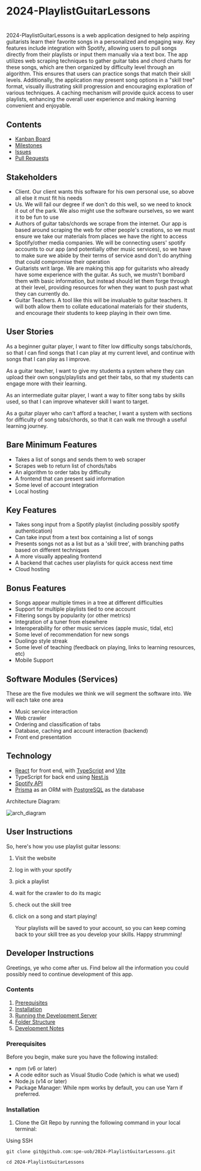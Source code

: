 # 2024-PlaylistGuitarLessons
#

2024-PlaylistGuitarLessons is a web application designed to help aspiring guitarists learn their favorite songs in a personalized and engaging way. Key features include integration with Spotify, allowing users to pull songs directly from their playlists or input them manually via a text box. The app utilizes web scraping techniques to gather guitar tabs and chord charts for these songs, which are then organized by difficulty level through an algorithm. This ensures that users can practice songs that match their skill levels. Additionally, the application may present song options in a "skill tree" format, visually illustrating skill progression and encouraging exploration of various techniques. A caching mechanism will provide quick access to user playlists, enhancing the overall user experience and making learning convenient and enjoyable.

## Contents
- [Kanban Board](https://github.com/orgs/spe-uob/projects/199)
- [Milestones](https://github.com/spe-uob/2024-PlaylistGuitarLessons/milestones)
- [Issues](https://github.com/spe-uob/2024-PlaylistGuitarLessons/issues)
- [Pull Requests](https://github.com/spe-uob/2024-PlaylistGuitarLessons/pulls)

## Stakeholders

- Client. Our client wants this software for his own personal use, so above all else it must fit his needs
- Us. We will fail our degree if we don't do this well, so we need to knock it out of the park. We also might use the software ourselves, so we want it to be fun to use
- Authors of guitar tabs/chords we scrape from the internet. Our app is based around scraping the web for other people's creations, so we must ensure we take our materials from places we have the right to access
- Spotify/other media companies. We will be connecting users' spotify accounts to our app (and potentially other music services), so we have to make sure we abide by their terms of service asnd don't do anything that could compromise their operation
- Guitarists writ large. We are making this app for guitarists who already have some experience with the guitar. As such, we mustn't bombard them with basic information, but instead should let them forge through at their level, providing resources for when they want to push past what they can currently do.
- Guitar Teachers. A tool like this will be invaluable to guitar teachers. It will both allow them to collate educational materials for their students, and encourage their students to keep playing in their own time.
  
## User Stories

As a beginner guitar player, I want to filter low difficulty songs tabs/chords, so that I can find songs that I can play at my current level, and continue with songs that I can play as I improve.

As a guitar teacher, I want to give my students a system where they can upload their own songs/playlists and get their tabs, so that my students can engage more with their learning.

As an intermediate guitar player, I want a way to filter song tabs by skills used, so that I can improve whatever skill I want to target.

As a guitar player who can't afford a teacher, I want a system with sections for difficulty of song tabs/chords, so that it can walk me through a useful learning journey.

## Bare Minimum Features
- Takes a list of songs and sends them to web scraper
- Scrapes web to return list of chords/tabs
- An algorithm to order tabs by difficulty
- A frontend that can present said information
- Some level of account integration
- Local hosting

## Key Features
- Takes song input from a Spotify playlist (including possibly spotify authentication)
- Can take input from a text box containing a list of songs
- Presents songs not as a list but as a 'skill tree', with branching paths based on different techniques
- A more visually appealing frontend
- A backend that caches user playlists for quick access next time
- Cloud hosting

## Bonus Features
- Songs appear multiple times in a tree at different difficulties
- Support for multiple playlists tied to one account
- Filtering songs by popularity (or other metrics)
- Integration of a tuner from elsewhere
- Interoperability for other music services (apple music, tidal, etc)
- Some level of recommendation for new songs
- Duolingo style streak
- Some level of teaching (feedback on playing, links to learning resources, etc)
- Mobile Support

## Software Modules (Services)
These are the five modules we think we will segment the software into. We will each take one area
- Music service interaction 
- Web crawler
- Ordering and classification of tabs
- Database, caching and account interaction (backend)
- Front end presentation

## Technology
- [React](https://react.dev/learn) for front end, with [TypeScript](https://www.typescriptlang.org/docs/) and [Vite](https://vite.dev/guide/)
- TypeScript for back end using [Nest.js](https://docs.nestjs.com/first-steps)
- [Spotify API](https://developer.spotify.com/documentation/web-api)
- [Prisma](https://www.prisma.io/docs) as an ORM with [PostgreSQL](https://www.postgresql.org/docs/) as the database

Architecture Diagram:

![arch_diagram](https://github.com/user-attachments/assets/7d04e9b5-88ef-4119-af8b-e12b0cfe0c17)

## User Instructions

So, here's how you use playlist guitar lessons:

1. Visit the website
2. log in with your spotify
3. pick a playlist
4. wait for the crawler to do its magic
5. check out the skill tree
6. click on a song and start playing!

   Your playlists will be saved to your account, so you can keep coming back to your skill tree as you develop your skills. Happy strumming!

## Developer Instructions
Greetings, ye who come after us. Find below all the information you could possibly need to continue development of this app.

### Contents
1. [Prerequisites](#prerequisites)
2. [Installation](#installation)
3. [Running the Development Server](#running-the-development-server)
4. [Folder Structure](#folder-structure)
5. [Development Notes](#development-notes)

### Prerequisites
Before you begin, make sure you have the following installed:
- npm (v6 or later)
- A code editor such as Visual Studio Code (which is what we used)
- Node.js (v14 or later)
- Package Manager: While npm works by default, you can use Yarn if preferred.

### Installation

1. Clone the Git Repo by running the following command in your local terminal:

Using SSH 

```git clone git@github.com:spe-uob/2024-PlaylistGuitarLessons.git ```

``` cd 2024-PlaylistGuitarLessons ```
